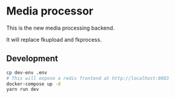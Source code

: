 # Media processor

This is the new media processing backend.

It will replace fkupload and fkprocess.

## Development

```bash
cp dev-env .env
# This will expose a redis frontend at http://localhost:8083
docker-compose up -d
yarn run dev

```
